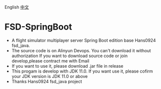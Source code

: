 English [中文](README_ZH.md)
# FSD-SpringBoot
* A flight simulator multiplayer server Spring Boot edition base Hans0924 fsd_java.
* The source code is on Alinyun Devops. You can't download it without authorization If you want to download source code or join develop,please contract me with Email
* If you want to use it, please download .jar file in release
* This progam is develop with JDK 11.0. If you want use it, please cofirm your JDK version is JDK 11.0 or above
* Thanks Hans0924 fsd_java project
